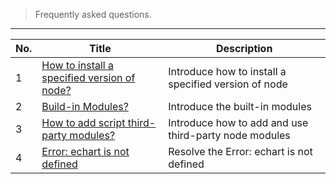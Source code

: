 > Frequently asked questions.

---

| No. | Title                                                                                               | Description                                           |
| --- | --------------------------------------------------------------------------------------------------- | ----------------------------------------------------- |
| 1   | [How to install a specified version of node?](en/question/how-to-install-node-version-specified.md) | Introduce how to install a specified version of node  |
| 2   | [Build-in Modules?](en/question/build-in-module.md)                                                 | Introduce the built-in modules                        |
| 3   | [How to add script third-party modules?](en/question/how-to-add-support-modules.md)                 | Introduce how to add and use third-party node modules |
| 4   | [Error: echart is not defined](en/question/echarts-not-found.md)                                    | Resolve the Error: echart is not defined              |
